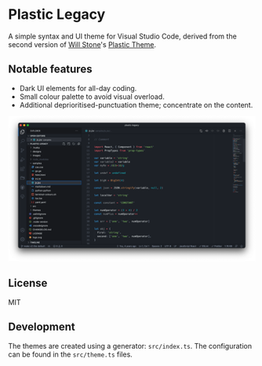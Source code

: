 # Plastic Legacy

A simple syntax and UI theme for Visual Studio Code, derived from the second
version of [Will Stone](https://wstone.uk)'s
[Plastic Theme](https://plastic.wstone.uk/).

## Notable features

- Dark UI elements for all-day coding.
- Small colour palette to avoid visual overload.
- Additional deprioritised-punctuation theme; concentrate on the content.

<img src="./screenshot.png" alt="Screenshot">

## License

MIT

## Development

The themes are created using a generator: `src/index.ts`. The configuration can
be found in the `src/theme.ts` files.
